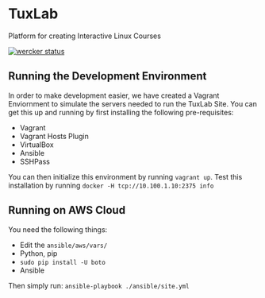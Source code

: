 # TuxLab
Platform for creating Interactive Linux Courses

[![wercker status](https://app.wercker.com/status/153c62fdbaf17191aed5cacc0a14e150/m "wercker status")](https://app.wercker.com/project/bykey/153c62fdbaf17191aed5cacc0a14e150)

## Running the Development Environment
In order to make development easier, we have created a Vagrant Enviornment to simulate the servers needed to run the TuxLab Site. You can get this up and running by first installing the following pre-requisites:
 * Vagrant
 * Vagrant Hosts Plugin
 * VirtualBox
 * Ansible
 * SSHPass

You can then initialize this environment by running `vagrant up`. Test this installation by running `docker -H tcp://10.100.1.10:2375 info`

## Running on AWS Cloud
You need the following things:
 * Edit the `ansible/aws/vars/`
 * Python, pip
 * `sudo pip install -U boto`
 * Ansible

 Then simply run: `ansible-playbook ./ansible/site.yml`
